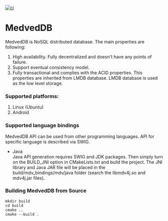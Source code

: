 [![ci][badge.ci]][ci]

[badge.ci]: https://github.com/wwwVladislav/MedvedDB/workflows/C/C++%20CI/badge.svg?branch=master

[ci]: https://github.com/wwwVladislav/MedvedDB/actions

# MedvedDB
MedvedDB is NoSQL distributed database.
The main properties are following:
1. High availability. Fully decentralized and doesn't have any points of failure.
2. Support eventual consistency model.
3. Fully transactional and complies with the ACID properties. This properties are inherited from LMDB database. LMDB database is used as the low level storage.

### Supported platforms:
1. Linux (Ubuntu)
2. Android

### Supported language bindings
MedvedDB API can be used from other programming languages. API for specific language is described via SWIG.
 * Java \
Java API generation requires SWIG and JDK packages. Then simply turn on the BUILD_JNI option in CMakeLists.txt 
and build the project. The JNI library and Java JAR file will be placed in the build/mdv_bindings/mdv/java folder 
(search the libmdv4j.so and mdv4j.jar files).

### Building MedvedDB from Source
```
mkdir build
cd build
cmake ..
cmake --build .
```
